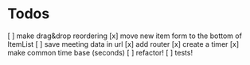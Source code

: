 # Todos

[ ] make drag&drop reordering
[x] move new item form to the bottom of ItemList
[ ] save meeting data in url
[x] add router
[x] create a timer
[x] make common time base (seconds)
[ ] refactor!
[ ] tests!